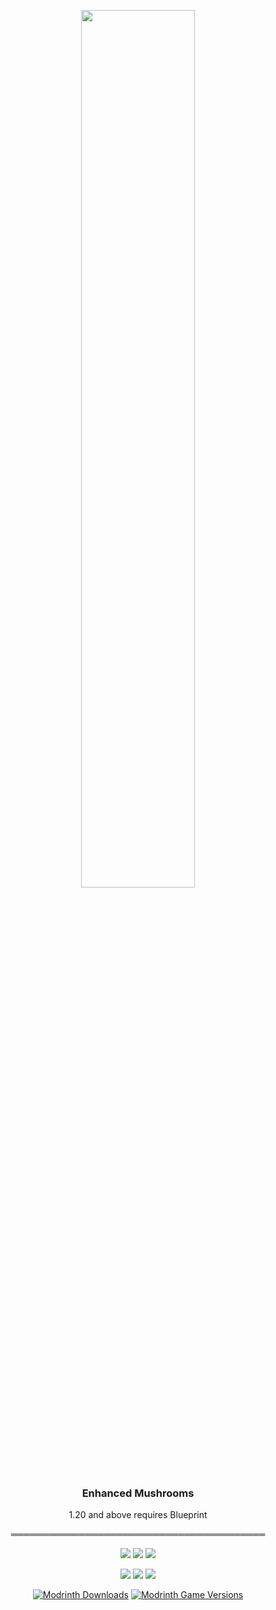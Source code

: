 <p align="center"><img src="https://raw.githubusercontent.com/teamauroramods/EnhancedMushrooms/1.20.x/src/main/resources/logo.png" width=60%></p>
<h3 align="center">Enhanced Mushrooms</h3>
<p align="center">
  1.20 and above requires Blueprint
</p>
<p align="center">
═════════════════════════════════════════
</p>
<p align="center">
  <a href="https://discord.gg/VzXSCFp"><img src="https://img.shields.io/discord/440256241932173323?label=&color=b7765d&labelColor=d10a30&logo=Discord&logoColor=b7765d&style=for-the-badge"></a>
  <a href="https://twitter.com/teamauroramods"><img src="https://img.shields.io/twitter/follow/teamauroramods?label=&color=b7765d&labelColor=d10a30&logo=Twitter&logoColor=b7765d&style=for-the-badge"></a>
  <a href="https://github.com/teamauroramods/BayouBlues/blob/1.18.x/LICENSE"><img src="https://img.shields.io/badge/License-All%20rights%20reserved-red.svg?style=for-the-badge&color=b7765d&labelColor=d10a30"></a>
</p>
<p align="center">
  <img src="https://img.shields.io/badge/-Downloads-orange?style=for-the-badge&color=e04e14">
  <a href="https://www.curseforge.com/minecraft/mc-mods/enhanced-mushrooms"><img src="http://cf.way2muchnoise.eu/383725.svg?badge_style=for_the_badge"></a>
  <a href="https://www.curseforge.com/minecraft/mc-mods/enhanced-mushrooms"><img src="http://cf.way2muchnoise.eu/versions/383725.svg?badge_style=for_the_badge"></a>
</p>
<p align="center">
  <a href="https://modrinth.com/mod/enhanced-mushrooms"><img alt="Modrinth Downloads" src="https://img.shields.io/modrinth/dt/enhanced-mushrooms?style=for-the-badge"></a>
  <a href="https://modrinth.com/mod/enhanced-mushrooms"><img alt="Modrinth Game Versions" src="https://img.shields.io/modrinth/game-versions/enhanced-mushrooms?style=for-the-badge"></a>
</p>